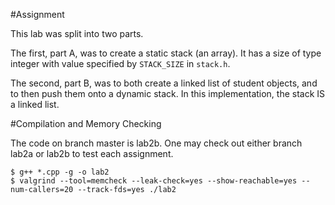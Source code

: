 #Assignment

This lab was split into two parts. 

The first, part A, was to create a static stack (an array). It has a size 
of type integer with value specified by `STACK_SIZE` in `stack.h`.

The second, part B, was to both create a linked list of student objects, and 
to then push them onto a dynamic stack. In this implementation, the stack IS a 
linked list.

#Compilation and Memory Checking

The code on branch master is lab2b. One may check out either branch lab2a or 
lab2b to test each assignment.

    $ g++ *.cpp -g -o lab2
    $ valgrind --tool=memcheck --leak-check=yes --show-reachable=yes --num-callers=20 --track-fds=yes ./lab2
